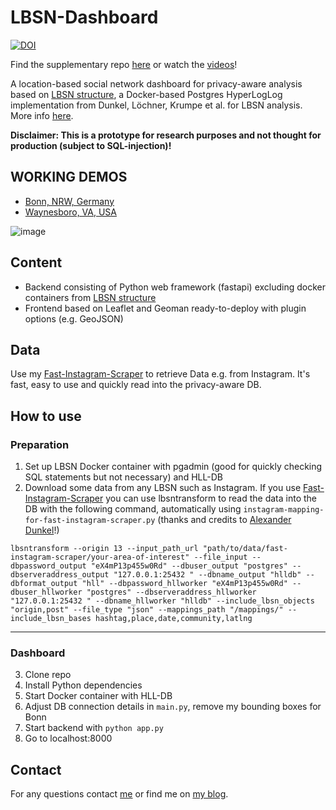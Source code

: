 # LBSN-Dashboard
[![DOI](https://zenodo.org/badge/365174752.svg)](https://zenodo.org/badge/latestdoi/365174752)

Find the supplementary repo [here](https://github.com/do-me/LBSN-Thesis) or watch the [videos](https://github.com/do-me/LBSN-Thesis/tree/main/videos)!

A location-based social network dashboard for privacy-aware analysis based on [LBSN structure](https://lbsn.vgiscience.org/), a Docker-based Postgres HyperLogLog implementation from Dunkel, Löchner, Krumpe et al. for LBSN analysis. More info [here](https://github.com/do-me/LBSN-Thesis).

**Disclaimer: This is a prototype for research purposes and not thought for production (subject to SQL-injection)!**

## WORKING DEMOS
- [Bonn, NRW, Germany](https://geo.rocks/dashboards/bonn)
- [Waynesboro, VA, USA](https://geo.rocks/dashboards/waynesboro)

![image](https://user-images.githubusercontent.com/47481567/120980725-2faf8600-c777-11eb-9fe9-71ec16272f71.png)

## Content 
- Backend consisting of Python web framework (fastapi) excluding docker containers from [LBSN structure](https://lbsn.vgiscience.org/)
- Frontend based on Leaflet and Geoman ready-to-deploy with plugin options (e.g. GeoJSON)

## Data
Use my [Fast-Instagram-Scraper](https://github.com/do-me/fast-instagram-scraper) to retrieve Data e.g. from Instagram. It's fast, easy to use and quickly read into the privacy-aware DB. 

## How to use 
### Preparation
1. Set up LBSN Docker container with pgadmin (good for quickly checking SQL statements but not necessary) and HLL-DB 
2. Download some data from any LBSN such as Instagram. If you use [Fast-Instagram-Scraper](https://github.com/do-me/fast-instagram-scraper) you can use lbsntransform to read the data into the DB with the following command, automatically using `instagram-mapping-for-fast-instagram-scraper.py` (thanks and credits to [Alexander Dunkel](https://github.com/Sieboldianus)!)

```
lbsntransform --origin 13 --input_path_url "path/to/data/fast-instagram-scraper/your-area-of-interest" --file_input --dbpassword_output "eX4mP13p455w0Rd" --dbuser_output "postgres" --dbserveraddress_output "127.0.0.1:25432 " --dbname_output "hlldb" --dbformat_output "hll" --dbpassword_hllworker "eX4mP13p455w0Rd" --dbuser_hllworker "postgres" --dbserveraddress_hllworker "127.0.0.1:25432 " --dbname_hllworker "hlldb" --include_lbsn_objects "origin,post" --file_type "json" --mappings_path "/mappings/" --include_lbsn_bases hashtag,place,date,community,latlng
```
---
### Dashboard 
3. Clone repo
4. Install Python dependencies
5. Start Docker container with HLL-DB
6. Adjust DB connection details in `main.py`, remove my bounding boxes for Bonn
7. Start backend with `python app.py`
8. Go to localhost:8000 

## Contact 
For any questions contact [me](mailto:dominik@geo.rocks) or find me on [my blog](geo.rocks).
